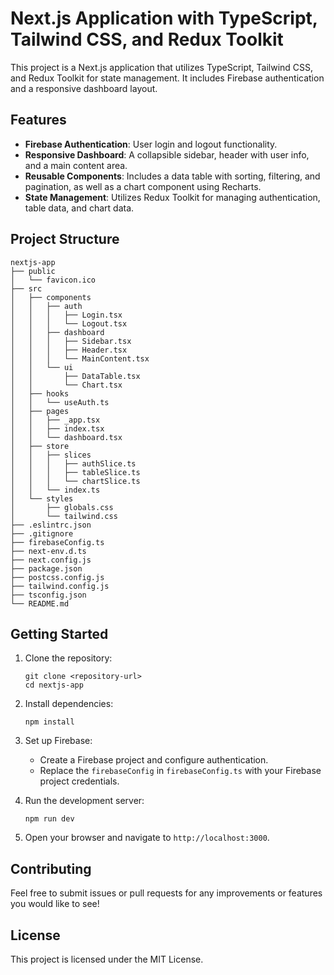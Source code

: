 # Next.js Application with TypeScript, Tailwind CSS, and Redux Toolkit

This project is a Next.js application that utilizes TypeScript, Tailwind CSS, and Redux Toolkit for state management. It includes Firebase authentication and a responsive dashboard layout.

## Features

- **Firebase Authentication**: User login and logout functionality.
- **Responsive Dashboard**: A collapsible sidebar, header with user info, and a main content area.
- **Reusable Components**: Includes a data table with sorting, filtering, and pagination, as well as a chart component using Recharts.
- **State Management**: Utilizes Redux Toolkit for managing authentication, table data, and chart data.

## Project Structure

```
nextjs-app
├── public
│   └── favicon.ico
├── src
│   ├── components
│   │   ├── auth
│   │   │   ├── Login.tsx
│   │   │   └── Logout.tsx
│   │   ├── dashboard
│   │   │   ├── Sidebar.tsx
│   │   │   ├── Header.tsx
│   │   │   └── MainContent.tsx
│   │   └── ui
│   │       ├── DataTable.tsx
│   │       └── Chart.tsx
│   ├── hooks
│   │   └── useAuth.ts
│   ├── pages
│   │   ├── _app.tsx
│   │   ├── index.tsx
│   │   └── dashboard.tsx
│   ├── store
│   │   ├── slices
│   │   │   ├── authSlice.ts
│   │   │   ├── tableSlice.ts
│   │   │   └── chartSlice.ts
│   │   └── index.ts
│   └── styles
│       ├── globals.css
│       └── tailwind.css
├── .eslintrc.json
├── .gitignore
├── firebaseConfig.ts
├── next-env.d.ts
├── next.config.js
├── package.json
├── postcss.config.js
├── tailwind.config.js
├── tsconfig.json
└── README.md
```

## Getting Started

1. Clone the repository:
   ```
   git clone <repository-url>
   cd nextjs-app
   ```

2. Install dependencies:
   ```
   npm install
   ```

3. Set up Firebase:
   - Create a Firebase project and configure authentication.
   - Replace the `firebaseConfig` in `firebaseConfig.ts` with your Firebase project credentials.

4. Run the development server:
   ```
   npm run dev
   ```

5. Open your browser and navigate to `http://localhost:3000`.

## Contributing

Feel free to submit issues or pull requests for any improvements or features you would like to see!

## License

This project is licensed under the MIT License.